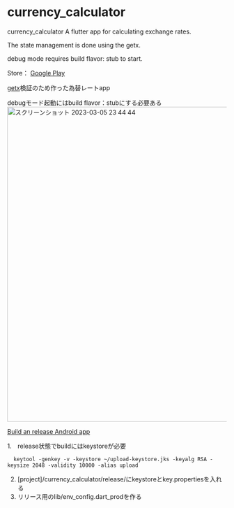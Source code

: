 # currency_calculator
currency_calculator
A flutter app for calculating exchange rates. 

The state management is done using the getx.

debug mode requires build flavor: stub to start.

Store：
[Google Play](https://play.google.com/store/apps/details?id=com.paigu.currencyConverter)

[getx](https://github.com/jonataslaw/getx)検証のため作った為替レートapp  

debugモード起動にはbuild flavor：stubにする必要ある
<img width="721" alt="スクリーンショット 2023-03-05 23 44 44" src="https://user-images.githubusercontent.com/44311361/222967446-afe278a6-f193-46f3-b362-d672aed619a1.png">

[Build an release Android app](https://docs.flutter.dev/deployment/android)

1.　release状態でbuildにはkeystoreが必要
```
  keytool -genkey -v -keystore ~/upload-keystore.jks -keyalg RSA -keysize 2048 -validity 10000 -alias upload

```  

2.  [project]/currency_calculator/release/にkeystoreとkey.propertiesを入れる  
3.  リリース用のlib/env_config.dart_prodを作る


